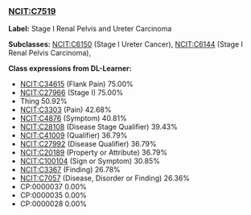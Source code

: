 
### [NCIT:C7519](http://purl.obolibrary.org/obo/NCIT_C7519)
**Label:** Stage I Renal Pelvis and Ureter Carcinoma

**Subclasses:** [NCIT:C6150](http://purl.obolibrary.org/obo/NCIT_C6150) (Stage I Ureter Cancer), [NCIT:C6144](http://purl.obolibrary.org/obo/NCIT_C6144) (Stage I Renal Pelvis Carcinoma), 

**Class expressions from DL-Learner:**

- [NCIT:C34615](http://purl.obolibrary.org/obo/NCIT_C34615) (Flank Pain) 75.00%
- [NCIT:C27966](http://purl.obolibrary.org/obo/NCIT_C27966) (Stage I) 75.00%
- Thing 50.92%
- [NCIT:C3303](http://purl.obolibrary.org/obo/NCIT_C3303) (Pain) 42.68%
- [NCIT:C4876](http://purl.obolibrary.org/obo/NCIT_C4876) (Symptom) 40.81%
- [NCIT:C28108](http://purl.obolibrary.org/obo/NCIT_C28108) (Disease Stage Qualifier) 39.43%
- [NCIT:C41009](http://purl.obolibrary.org/obo/NCIT_C41009) (Qualifier) 36.79%
- [NCIT:C27992](http://purl.obolibrary.org/obo/NCIT_C27992) (Disease Qualifier) 36.79%
- [NCIT:C20189](http://purl.obolibrary.org/obo/NCIT_C20189) (Property or Attribute) 36.79%
- [NCIT:C100104](http://purl.obolibrary.org/obo/NCIT_C100104) (Sign or Symptom) 30.85%
- [NCIT:C3367](http://purl.obolibrary.org/obo/NCIT_C3367) (Finding) 26.78%
- [NCIT:C7057](http://purl.obolibrary.org/obo/NCIT_C7057) (Disease, Disorder or Finding) 26.36%
- CP:0000037 0.00%
- CP:0000035 0.00%
- CP:0000028 0.00%


